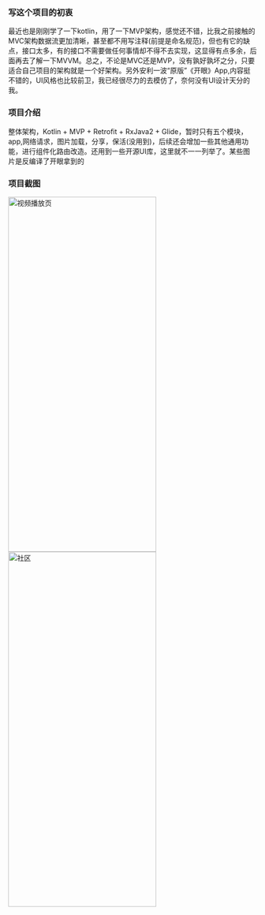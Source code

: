 ### 写这个项目的初衷
 最近也是刚刚学了一下kotlin，用了一下MVP架构，感觉还不错，比我之前接触的MVC架构数据流更加清晰，甚至都不用写注释(前提是命名规范)，但也有它的缺点，接口太多，有的接口不需要做任何事情却不得不去实现，这显得有点多余，后面再去了解一下MVVM。总之，不论是MVC还是MVP，没有孰好孰坏之分，只要适合自己项目的架构就是一个好架构。另外安利一波“原版”《开眼》App,内容挺不错的，UI风格也比较前卫，我已经很尽力的去模仿了，奈何没有UI设计天分的我。

### 项目介绍
 整体架构，Kotlin + MVP + Retrofit + RxJava2 + Glide，暂时只有五个模块，app,网络请求，图片加载，分享，保活(没用到)，后续还会增加一些其他通用功能，进行组件化路由改造。还用到一些开源UI库，这里就不一一列举了。某些图片是反编译了开眼拿到的
### 项目截图
<img src="https://github.com/yxmFromTheMoon/Photogenic/blob/master/screenshot/1.png" width="300" height="720" alt="视频播放页">
<img src="https://github.com/yxmFromTheMoon/Photogenic/blob/master/screenshot/2.jpg" width="300" height="720" alt="社区">